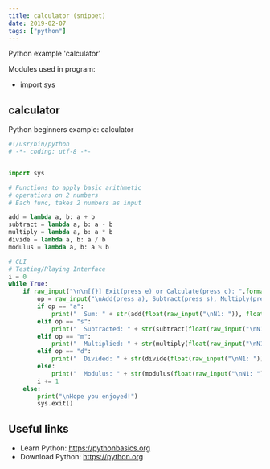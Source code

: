 ```yaml
---
title: calculator (snippet)
date: 2019-02-07
tags: ["python"]
---
```

Python example 'calculator'


Modules used in program: 
* import sys

## calculator

Python beginners example: calculator

```python
#!/usr/bin/python
# -*- coding: utf-8 -*-


import sys

# Functions to apply basic arithmetic
# operations on 2 numbers 
# Each func, takes 2 numbers as input

add = lambda a, b: a + b 
subtract = lambda a, b: a - b 
multiply = lambda a, b: a * b 
divide = lambda a, b: a / b 
modulus = lambda a, b: a % b 

# CLI
# Testing/Playing Interface
i = 0
while True:
	if raw_input("\n\n[{}] Exit(press e) or Calculate(press c): ".format(i)) == "c":
		op = raw_input("\nAdd(press a), Subtract(press s), Multiply(press m),\nDivide(press d), Modulus(press mo): ").strip().lower()
		if op == "a":
			print("  Sum: " + str(add(float(raw_input("\nN1: ")), float(raw_input("N2: ")))))
		elif op == "s":
			print("  Subtracted: " + str(subtract(float(raw_input("\nN1: ")), float(raw_input("N2: ")))))
		elif op == "m":
			print("  Multiplied: " + str(multiply(float(raw_input("\nN1: ")), float(raw_input("N2: ")))))
		elif op == "d":
			print("  Divided: " + str(divide(float(raw_input("\nN1: ")), float(raw_input("N2: ")))))
		else:
			print("  Modulus: " + str(modulus(float(raw_input("\nN1: ")), float(raw_input("N2: ")))))
		i += 1
	else:
		print("\nHope you enjoyed!")
		sys.exit()


```

## Useful links

- Learn Python: https://pythonbasics.org
- Download Python: https://python.org
